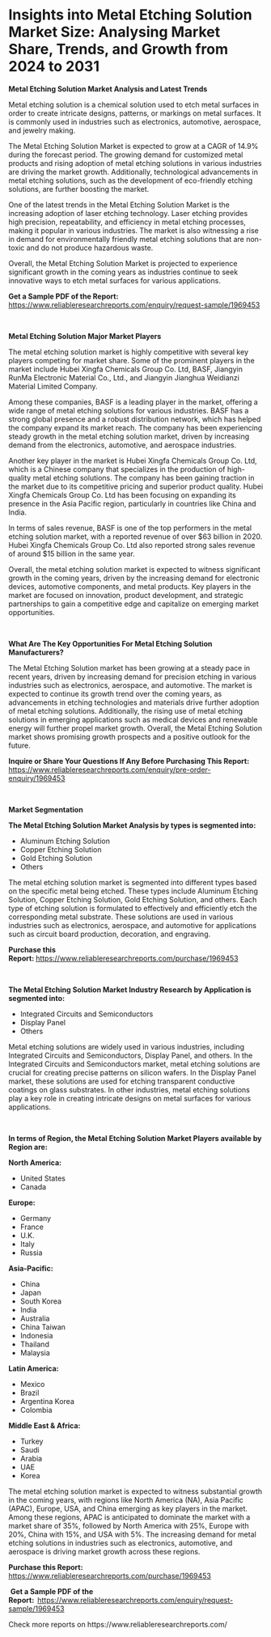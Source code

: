 <p><h1>Insights into Metal Etching Solution Market Size: Analysing Market Share, Trends, and Growth from 2024 to 2031</h1></p><p><strong>Metal Etching Solution Market Analysis and Latest Trends</strong></p>
<p><p>Metal etching solution is a chemical solution used to etch metal surfaces in order to create intricate designs, patterns, or markings on metal surfaces. It is commonly used in industries such as electronics, automotive, aerospace, and jewelry making.</p><p>The Metal Etching Solution Market is expected to grow at a CAGR of 14.9% during the forecast period. The growing demand for customized metal products and rising adoption of metal etching solutions in various industries are driving the market growth. Additionally, technological advancements in metal etching solutions, such as the development of eco-friendly etching solutions, are further boosting the market.</p><p>One of the latest trends in the Metal Etching Solution Market is the increasing adoption of laser etching technology. Laser etching provides high precision, repeatability, and efficiency in metal etching processes, making it popular in various industries. The market is also witnessing a rise in demand for environmentally friendly metal etching solutions that are non-toxic and do not produce hazardous waste.</p><p>Overall, the Metal Etching Solution Market is projected to experience significant growth in the coming years as industries continue to seek innovative ways to etch metal surfaces for various applications.</p></p>
<p><strong>Get a Sample PDF of the Report:&nbsp;</strong> <a href="https://www.reliableresearchreports.com/enquiry/request-sample/1969453">https://www.reliableresearchreports.com/enquiry/request-sample/1969453</a></p>
<p>&nbsp;</p>
<p><strong>Metal Etching Solution Major Market Players</strong></p>
<p><p>The metal etching solution market is highly competitive with several key players competing for market share. Some of the prominent players in the market include Hubei Xingfa Chemicals Group Co. Ltd, BASF, Jiangyin RunMa Electronic Material Co., Ltd., and Jiangyin Jianghua Weidianzi Material Limited Company.</p><p>Among these companies, BASF is a leading player in the market, offering a wide range of metal etching solutions for various industries. BASF has a strong global presence and a robust distribution network, which has helped the company expand its market reach. The company has been experiencing steady growth in the metal etching solution market, driven by increasing demand from the electronics, automotive, and aerospace industries.</p><p>Another key player in the market is Hubei Xingfa Chemicals Group Co. Ltd, which is a Chinese company that specializes in the production of high-quality metal etching solutions. The company has been gaining traction in the market due to its competitive pricing and superior product quality. Hubei Xingfa Chemicals Group Co. Ltd has been focusing on expanding its presence in the Asia Pacific region, particularly in countries like China and India.</p><p>In terms of sales revenue, BASF is one of the top performers in the metal etching solution market, with a reported revenue of over $63 billion in 2020. Hubei Xingfa Chemicals Group Co. Ltd also reported strong sales revenue of around $15 billion in the same year.</p><p>Overall, the metal etching solution market is expected to witness significant growth in the coming years, driven by the increasing demand for electronic devices, automotive components, and metal products. Key players in the market are focused on innovation, product development, and strategic partnerships to gain a competitive edge and capitalize on emerging market opportunities.</p></p>
<p>&nbsp;</p>
<p><strong>What Are The Key Opportunities For Metal Etching Solution Manufacturers?</strong></p>
<p><p>The Metal Etching Solution market has been growing at a steady pace in recent years, driven by increasing demand for precision etching in various industries such as electronics, aerospace, and automotive. The market is expected to continue its growth trend over the coming years, as advancements in etching technologies and materials drive further adoption of metal etching solutions. Additionally, the rising use of metal etching solutions in emerging applications such as medical devices and renewable energy will further propel market growth. Overall, the Metal Etching Solution market shows promising growth prospects and a positive outlook for the future.</p></p>
<p><strong>Inquire or Share Your Questions If Any Before Purchasing This Report:</strong> <a href="https://www.reliableresearchreports.com/enquiry/pre-order-enquiry/1969453">https://www.reliableresearchreports.com/enquiry/pre-order-enquiry/1969453</a></p>
<p>&nbsp;</p>
<p><strong>Market Segmentation</strong></p>
<p><strong>The Metal Etching Solution Market Analysis by types is segmented into:</strong></p>
<p><ul><li>Aluminum Etching Solution</li><li>Copper Etching Solution</li><li>Gold Etching Solution</li><li>Others</li></ul></p>
<p><p>The metal etching solution market is segmented into different types based on the specific metal being etched. These types include Aluminum Etching Solution, Copper Etching Solution, Gold Etching Solution, and others. Each type of etching solution is formulated to effectively and efficiently etch the corresponding metal substrate. These solutions are used in various industries such as electronics, aerospace, and automotive for applications such as circuit board production, decoration, and engraving.</p></p>
<p><strong>Purchase this Report:&nbsp;</strong><a href="https://www.reliableresearchreports.com/purchase/1969453">https://www.reliableresearchreports.com/purchase/1969453</a></p>
<p>&nbsp;</p>
<p><strong>The Metal Etching Solution Market Industry Research by Application is segmented into:</strong></p>
<p><ul><li>Integrated Circuits and Semiconductors</li><li>Display Panel</li><li>Others</li></ul></p>
<p><p>Metal etching solutions are widely used in various industries, including Integrated Circuits and Semiconductors, Display Panel, and others. In the Integrated Circuits and Semiconductors market, metal etching solutions are crucial for creating precise patterns on silicon wafers. In the Display Panel market, these solutions are used for etching transparent conductive coatings on glass substrates. In other industries, metal etching solutions play a key role in creating intricate designs on metal surfaces for various applications.</p></p>
<p>&nbsp;</p>
<p><strong>In terms of Region, the Metal Etching Solution Market Players available by Region are:</strong></p>
<p>
    <p> <strong> North America: </strong>
        <ul>
            <li>United States</li>
            <li>Canada</li>
        </ul>
        </p> 
    <p> <strong> Europe: </strong>
        <ul>
            <li>Germany</li>
            <li>France</li>
            <li>U.K.</li>
            <li>Italy</li>
            <li>Russia</li>
        </ul>
        </p> 
    <p> <strong> Asia-Pacific: </strong>
        <ul>
            <li>China</li>
            <li>Japan</li>
            <li>South Korea</li>
            <li>India</li>
            <li>Australia</li>
            <li>China Taiwan</li>
            <li>Indonesia</li>
            <li>Thailand</li>
            <li>Malaysia</li>
        </ul>
        </p> 
    <p> <strong> Latin America: </strong>
        <ul>
            <li>Mexico</li>
            <li>Brazil</li>
            <li>Argentina Korea</li>
            <li>Colombia</li>
        </ul>
        </p> 
    <p> <strong> Middle East & Africa: </strong>
        <ul>
            <li>Turkey</li>
            <li>Saudi</li>
            <li>Arabia</li>
            <li>UAE</li>
            <li>Korea</li>
        </ul>
    </p>
    </p>
<p><p>The metal etching solution market is expected to witness substantial growth in the coming years, with regions like North America (NA), Asia Pacific (APAC), Europe, USA, and China emerging as key players in the market. Among these regions, APAC is anticipated to dominate the market with a market share of 35%, followed by North America with 25%, Europe with 20%, China with 15%, and USA with 5%. The increasing demand for metal etching solutions in industries such as electronics, automotive, and aerospace is driving market growth across these regions.</p></p>
<p><strong>Purchase this Report: </strong><a href="https://www.reliableresearchreports.com/purchase/1969453">https://www.reliableresearchreports.com/purchase/1969453</a></p>
<p>&nbsp;<strong>Get a Sample PDF of the Report:&nbsp;&nbsp;</strong><a href="https://www.reliableresearchreports.com/enquiry/request-sample/1969453">https://www.reliableresearchreports.com/enquiry/request-sample/1969453</a></p>
<p><strong></strong></p>
<p>Check more reports on https://www.reliableresearchreports.com/</p>
